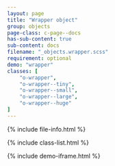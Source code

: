 ```yaml
---
layout: page
title: "Wrapper object"
group: objects
page-class: c-page--docs
has-sub-content: true
sub-content: docs
filename: "_objects.wrapper.scss"
requirement: optional
demo: "wrapper"
classes: [
    "o-wrapper",
    "o-wrapper--tiny",
    "o-wrapper--small",
    "o-wrapper--large",
    "o-wrapper--huge"
]
---
```


{% include file-info.html %}

{% include class-list.html %}



{% include demo-iframe.html %}

